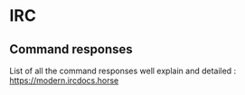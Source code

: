 # IRC

## Command responses

List of all the command responses well explain and detailed : https://modern.ircdocs.horse
